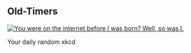 ## Old-Timers
[![You were on the internet before I was born? Well, so was I.](https://imgs.xkcd.com/comics/old_timers.png)](https://xkcd.com/1058/ "You were on the internet before I was born? Well, so was I.")

Your daily random xkcd
